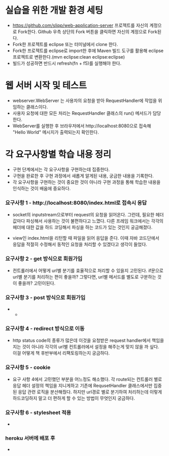 # 실습을 위한 개발 환경 세팅
* https://github.com/slipp/web-application-server 프로젝트를 자신의 계정으로 Fork한다. Github 우측 상단의 Fork 버튼을 클릭하면 자신의 계정으로 Fork된다.
* Fork한 프로젝트를 eclipse 또는 터미널에서 clone 한다.
* Fork한 프로젝트를 eclipse로 import한 후에 Maven 빌드 도구를 활용해 eclipse 프로젝트로 변환한다.(mvn eclipse:clean eclipse:eclipse)
* 빌드가 성공하면 반드시 refresh(fn + f5)를 실행해야 한다.

# 웹 서버 시작 및 테스트
* webserver.WebServer 는 사용자의 요청을 받아 RequestHandler에 작업을 위임하는 클래스이다.
* 사용자 요청에 대한 모든 처리는 RequestHandler 클래스의 run() 메서드가 담당한다.
* WebServer를 실행한 후 브라우저에서 http://localhost:8080으로 접속해 "Hello World" 메시지가 출력되는지 확인한다.

# 각 요구사항별 학습 내용 정리
* 구현 단계에서는 각 요구사항을 구현하는데 집중한다. 
* 구현을 완료한 후 구현 과정에서 새롭게 알게된 내용, 궁금한 내용을 기록한다.
* 각 요구사항을 구현하는 것이 중요한 것이 아니라 구현 과정을 통해 학습한 내용을 인식하는 것이 배움에 중요하다. 

### 요구사항 1 - http://localhost:8080/index.html로 접속시 응답
* socket의 inputstream으로부터 request의 요청을 읽어온다. 
  그런데, 필요한 헤더 값마다 파싱해서 사용하는 것이 불편하다고 느꼈다. 다른 프레임 워크에서는 각각의 헤더에 대한 값을 하드 코딩해서 파싱을 하는 코드가 있는 것인지 궁금해졌다.
  
* view인 index.html을 리턴할 때 파일을 읽어 응답을 준다. 이때 자바 코드단에서 응답을 적절히 수정해서 동적인 요청을 처리할 수 있겠다고 생각이 들었다.
### 요구사항 2 - get 방식으로 회원가입
* 컨트롤러에서 어떻게 url별 분기를 효율적으로 처리할 수 있을지 고민된다. if문으로 url별 분기를 처리하는 편이 좋을까? 그렇다면,
url별 메서드를 별도로 구분하는 것이 좋을까? 고민이된다.

### 요구사항 3 - post 방식으로 회원가입
* -

### 요구사항 4 - redirect 방식으로 이동
* http status code의 종류가 많은데 이것을 요청받은 request handler에서 책임을 지는 것이 아니라
각각의 url별 컨트롤러에서 설정을 해주는게 맞지 않을 까 싶다. 이걸 어떻게 책 후반부에서 리팩토링하는지 궁금하다.

### 요구사항 5 - cookie
* 요구 사항 4에서 고민했던 부분을 어느정도 해소했다. 각 route되는 컨트롤러 별로
응답 헤더 설정의 책임을 지니게하고 기존에 RequsetHandler 클래스에서만 집중된 응답 관련
  로직을 분산해줬다. 하지만 url경로 별로 분기하여 처리하는데 이렇게 하드코딩하지 말고
   더 편하게 할 수 있는 방법이 무엇인지 궁금하다.

### 요구사항 6 - stylesheet 적용
* 

### heroku 서버에 배포 후
* 